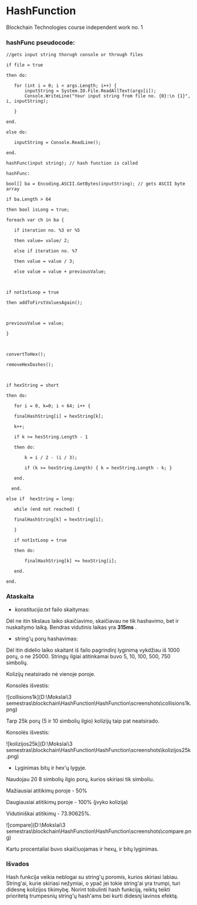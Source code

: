# HashFunction
Blockchain Technologies course independent work no. 1

### hashFunc pseudocode:

```pseudocode
//gets input string thorugh console or through files 

if file = true

then do:

​	for (int i = 0; i < args.Length; i++) {
​		inputString = System.IO.File.ReadAllText(args[i]);
​    	Console.WriteLine("Your input string from file no. {0}:\n {1}", i, inputString);

​	}

end.

else do:

​	inputString = Console.ReadLine(); 

end.

hashFunc(input string); // hash function is called

hashFunc:

bool[] ba = Encoding.ASCII.GetBytes(inputString); // gets ASCII byte array

if ba.Length > 64 

then bool isLong = true;

foreach var ch in ba {

​	if iteration no. %3 or %5 

​	then value= value/ 2;

​	else if iteration no. %7

​	then value = value / 3;

​	else value = value + previousValue;



if not1stLoop = true

then addToFirstValuesAgain();



previousValue = value;

}



convertToHex();

removeHexDashes();



if hexString = short

then do:

​	for i = 0, k=0; i < 64; i++ {

​	finalHashString[i] = hexString[k];

​	k++;

​	if k >= hesString.Length - 1 

​	then do:

​		k = i / 2 - (i / 3);

​		if (k >= hexString.Length) { k = hexString.Length - k; }

​	end.

  end.

else if  hexString = long:

​	while (end not reached) {

​	finalHashString[k] = hexString[i];

​	}

​	if not1stLoop = true 

​	then do:

​		finalHashString[k] += hexString[i];

​	end.

end.
```





### Ataskaita

- *konstitucija.txt* failo skaitymas:

Dėl ne itin tikslaus laiko skaičiavimo, skaičiavau ne tik hashavimo, bet ir nuskaitymo laiką. Bendras vidutinis laikas yra **315ms** .

- string'ų porų hashavimas:

Dėl itin didelio laiko skaitant iš failo pagrindinį lyginimą vykdžiau iš 1000 porų, o ne 25000. Stringų ilgiai atitinkamai buvo 5, 10, 100, 500, 750 simbolių. 

Kolizijų neatsirado nė vienoje poroje.

Konsolės išvestis:

![collisions1k](D:\Mokslai\3 semestras\blockchain\HashFunction\HashFunction\screenshots\collisions1k.png)

Tarp 25k porų (5 ir 10 simbolių ilgio) kolizijų taip pat neatsirado.

Konsolės išvestis:

![kolizijos25k](D:\Mokslai\3 semestras\blockchain\HashFunction\HashFunction\screenshots\kolizijos25k.png)

- Lyginimas bitų ir hex'ų lygyje.

Naudojau 20 8 simbolių ilgio porų, kurios skiriasi tik simboliu. 

Mažiausiai atitikimų poroje - 50%

Daugiausiai atitikimų poroje - 100% (įvyko kolizija)

Vidutiniškai atitikimų - 73.90625%. 

![compare](D:\Mokslai\3 semestras\blockchain\HashFunction\HashFunction\screenshots\compare.png)

Kartu procentaliai buvo skaičiuojamas ir hexų, ir bitų lyginimas.

### Išvados

Hash funkcija veikia neblogai su string'ų poromis, kurios skiriasi labiau. String'ai, kurie skiriasi nežymiai, o ypač jei tokie string'ai yra trumpi, turi didesnę kolizijos tikimybę. Norint tobulinti hash funkciją, reiktų teikti prioritetą trumpesnių string'ų hash'ams bei kurti didesnį lavinos efektą.